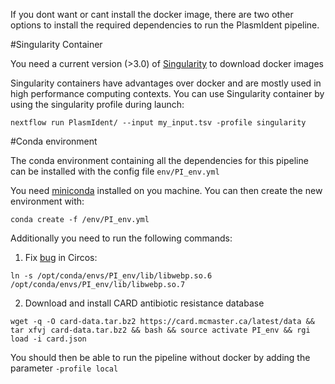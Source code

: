 If you dont want or cant install the docker image, there are two other options to install the required dependencies to run the PlasmIdent pipeline.

#Singularity Container

You need a current version (>3.0) of [Singularity](https://www.sylabs.io/singularity/) to download docker images

Singularity containers have advantages over docker and are mostly used in high performance computing contexts. You can use Singularity container by using the singularity profile during launch:

```
nextflow run PlasmIdent/ --input my_input.tsv -profile singularity
```


#Conda environment

The conda environment containing all the dependencies for this pipeline can be installed with the config file `env/PI_env.yml`

You need [miniconda](https://conda.io/miniconda.html) installed on you machine. You can then create the new environment with:

```
conda create -f /env/PI_env.yml 
```

Additionally you need to run the following commands:

1) Fix [bug](https://github.com/bioconda/bioconda-recipes/issues/9830) in Circos:

```
ln -s /opt/conda/envs/PI_env/lib/libwebp.so.6 /opt/conda/envs/PI_env/lib/libwebp.so.7
```

2) Download and install CARD antibiotic resistance database

```
wget -q -O card-data.tar.bz2 https://card.mcmaster.ca/latest/data && tar xfvj card-data.tar.bz2 && bash && source activate PI_env && rgi load -i card.json
```

You should then be able to run the pipeline without docker by adding the parameter `-profile local`
